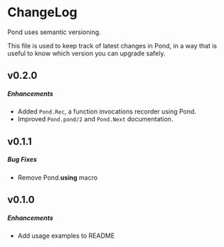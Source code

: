 # ChangeLog

Pond uses semantic versioning.

This file is used to keep track of latest changes in Pond,
in a way that is useful to know which version you can upgrade safely.

## v0.2.0

##### Enhancements

   * Added `Pond.Rec`, a function invocations recorder using Pond.
   * Improved `Pond.pond/2` and `Pond.Next` documentation.

## v0.1.1

##### Bug Fixes

  * Remove Pond.__using__ macro

## v0.1.0

##### Enhancements

  * Add usage examples to README
